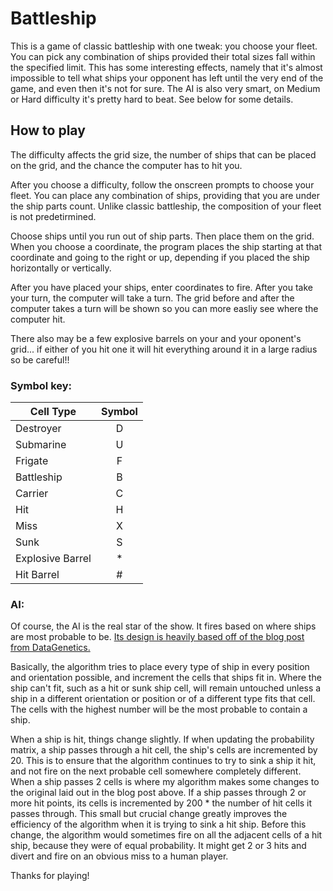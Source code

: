 # Battleship

This is a game of classic battleship with one tweak: you choose your fleet. You can pick any combination
of ships provided their total sizes fall within the specified limit. This has some interesting effects, namely
that it's almost impossible to tell what ships your opponent has left until the very end of the game, and even then
it's not for sure. The AI is also very smart, on Medium  or Hard difficulty it's pretty hard to beat. See below for some details. 

## How to play

The difficulty affects the grid size, the number of ships that
can be placed on the grid, and the chance the computer has to hit you.

After you choose a difficulty, follow the onscreen prompts to choose your fleet.
You can place any combination of ships, providing that you are under the ship parts count.
Unlike classic battleship, the composition of your fleet is not predetirmined. 

Choose ships until you run out of ship parts. Then place them on the grid.
When you choose a coordinate, the program places the ship starting at that
coordinate and going to the right or up, depending if you placed the ship 
horizontally or vertically. 

After you have placed your ships, enter coordinates to fire. After you take
your turn, the computer will take a turn. The grid before and after the computer
takes a turn will be shown so you can more easliy see where the computer hit.

There also may be a few explosive barrels on your and your oponent's grid... if either of you
hit one it will hit everything around it in a large radius so be careful!!

### Symbol key:

Cell Type | Symbol 
--- | :---:
Destroyer | D
Submarine | U  
Frigate | F
Battleship | B
Carrier | C
Hit | H
Miss | X
Sunk | S
Explosive Barrel | *
Hit Barrel | #

### AI:
Of course, the AI is the real star of the show. It fires based on where ships are most probable to be. 
[Its design is heavily based off of the blog post from DataGenetics.](http://www.datagenetics.com/blog/december32011/)

Basically, the algorithm tries to place every type of ship in every position and orientation possible, and increment the cells that ships fit in. Where the ship can't fit, such as a hit or sunk ship cell, will remain untouched unless a ship in a different orientation or position or of a different type fits that cell. The cells with the highest number will be the most probable to contain a ship. 

When a ship is hit, things change slightly. If when updating the probability matrix, a ship passes through a hit cell, the ship's cells are incremented by 20. This is to ensure that the algorithm continues to try to sink a ship it hit, and not fire on the next probable cell somewhere completely different. When a ship passes 2 cells is where my algorithm makes some changes to the original laid out in the blog post above. If a ship passes through 2 or more hit points, its cells is incremented by 200 * the number of hit cells it passes through. This small but crucial change greatly improves the efficiency of the algorithm when it is trying to sink a hit ship. 
Before this change, the algorithm would sometimes fire on all the adjacent cells of a hit ship, because they were of equal probability. It might get 2 or 3 hits and divert and fire on an obvious miss to a human player. 

Thanks for playing!

